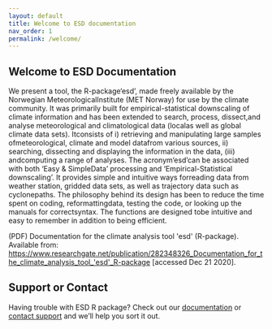 ```yaml
---
layout: default
title: Welcome to ESD documentation
nav_order: 1 
permalink: /welcome/
---
```


## Welcome to ESD Documentation

We present a tool, the R-package‘esd’, made freely available by the Norwegian MeteorologicalInstitute (MET Norway) for use by the climate community.  It was primarily built for empirical-statistical downscaling of climate information and has been extended to search, process, dissect,and analyse meteorological and climatological data (localas well as global climate data sets).  Itconsists of i) retrieving and manipulating large samples ofmeteorological, climate and model datafrom various sources, ii) searching, dissecting and displaying the information in the data, (iii) andcomputing a range of analyses. The acronym‘esd’can be associated with both ‘Easy & SimpleData’ processing and ‘Empirical-Statistical downscaling’. It provides simple and intuitive ways forreading data from weather station, gridded data sets, as well as trajectory data such as cyclonepaths. The philosophy behind its design has been to reduce the time spent on coding, reformattingdata, testing the code, or looking up the manuals for correctsyntax. The functions are designed tobe intuitive and easy to remember in addition to being efficient. 

(PDF) Documentation for the climate analysis tool 'esd' (R-package). Available from: https://www.researchgate.net/publication/282348326_Documentation_for_the_climate_analysis_tool_'esd'_R-package [accessed Dec 21 2020].

## Support or Contact

Having trouble with ESD R package? Check out our [documentation](https://docs.github.com/categories/github-pages-basics/) or [contact support](https://github.com/contact) and we’ll help you sort it out.

